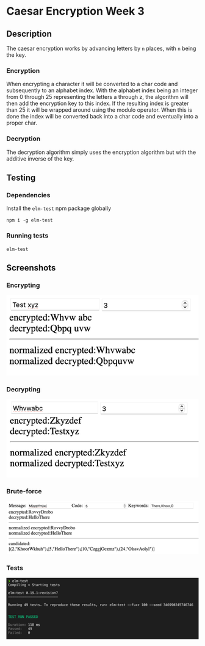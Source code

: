 # Caesar Encryption Week 3

## Description
The caesar encryption works by advancing letters by `n` places, with `n` being the key.

### Encryption
When encrypting a character it will be converted to a char code and subsequently to an alphabet index. With the alphabet index being an integer from 0 through 25 representing the letters a through z, the algorithm will then add the encryption key to this index. If the resulting index is greater than 25 it will be wrapped around using the modulo operator. When this is done the index will be converted back into a char code and eventually into a proper char.

### Decryption
The decryption algorithm simply uses the encryption algorithm but with the additive inverse of the key.

## Testing
### Dependencies
Install the `elm-test` npm package globally
```
npm i -g elm-test
```
### Running tests
```
elm-test
```

## Screenshots
### Encrypting
![](./screenshots/encrypt.png)
### Decrypting
![](./screenshots/decrypt.png)
### Brute-force
![](./screenshots/bruteforce.png)
### Tests
![](./screenshots/tests.png)

